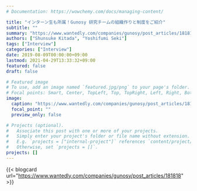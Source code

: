 ```yaml
---
# Documentation: https://wowchemy.com/docs/managing-content/

title: "インターン生も所属！Gunosy 研究チームの組織作りと制度をご紹介"
subtitle: ""
summary: "https://www.wantedly.com/companies/gunosy/post_articles/181818"
authors: ["Shunsuke Kitada", "Yoshifumi Seki"]
tags: ["Interview"]
categories: ["Interview"]
date: 2019-08-09T00:00:00+09:00
lastmod: 2021-04-29T13:33:32+09:00
featured: false
draft: false

# Featured image
# To use, add an image named `featured.jpg/png` to your page's folder.
# Focal points: Smart, Center, TopLeft, Top, TopRight, Left, Right, BottomLeft, Bottom, BottomRight.
image:
  caption: "https://www.wantedly.com/companies/gunosy/post_articles/181818"
  focal_point: ""
  preview_only: false

# Projects (optional).
#   Associate this post with one or more of your projects.
#   Simply enter your project's folder or file name without extension.
#   E.g. `projects = ["internal-project"]` references `content/project/deep-learning/index.md`.
#   Otherwise, set `projects = []`.
projects: []
---
```


{{< blogcard url="https://www.wantedly.com/companies/gunosy/post_articles/181818" >}}
